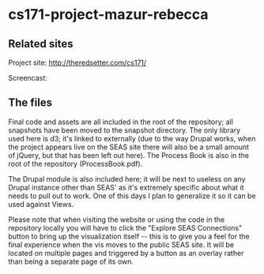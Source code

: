 cs171-project-mazur-rebecca
===========================

Related sites
-------------
Project site: http://theredsetter.com/cs171/

Screencast: 

The files
--------
Final code and assets are all included in the root of the repository; all snapshots have been moved to the snapshot directory.  The only library used here is d3; it's linked to externally (due to the way Drupal works, when the project appears live on the SEAS site there will also be a small amount of jQuery, but that has been left out here).  The Process Book is also in the root of the repository (ProcessBook.pdf).

The Drupal module is also included here; it will be next to useless on any Drupal instance other than SEAS' as it's extremely specific about what it needs to pull out to work.  One of this days I plan to generalize it so it can be used against Views.  

Please note that when visiting the website or using the code in the repository locally you will have to click the "Explore SEAS Connections" button to bring up the visualization itself -- this is to give you a feel for the final experience when the vis moves to the public SEAS site.  It will be located on multiple pages and triggered by a button as an overlay rather than being a separate page of its own.
